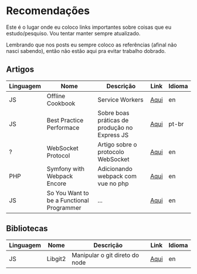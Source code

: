 # Recomendações

Este é o lugar onde eu coloco links importantes sobre coisas que eu estudo/pesquiso. Vou tentar manter sempre atualizado. 

Lembrando que nos posts eu sempre coloco as referências (afinal não nasci sabendo), então não estão aqui pra evitar trabalho dobrado.

## Artigos

|Linguagem|Nome|Descrição|Link|Idioma|
|---------|----|---------|----|------|
|JS|Offline Cookbook|Service Workers|[Aqui](https://jakearchibald.com/2014/offline-cookbook/)|en|
|JS|Best Practice Performace|Sobre boas práticas de produção no Express JS|[Aqui](https://expressjs.com/pt-br/advanced/best-practice-performance.html)|pt-br|
|?|WebSocket Protocol|Artigo sobre o protocolo WebSocket|[Aqui](https://tools.ietf.org/html/rfc6455)|en|
|PHP|Symfony with Webpack Encore|Adicionando webpack com vue no php|[Aqui](https://github.com/HecFranco/Symfony-4-by-Samples/blob/master/04_WebPack_Encore/02_Webpack_Encore_with_SASS_Vue_and_Vue_Bootstrap/README.md)|en|
|JS|So You Want to be a Functional Programmer|...|[Aqui](https://medium.com/@cscalfani/so-you-want-to-be-a-functional-programmer-part-1-1f15e387e536)|en|

## Bibliotecas

|Linguagem|Nome|Descrição|Link|Idioma|
|---------|----|---------|----|------|
|JS|Libgit2|Manipular o git direto do node|[Aqui](https://libgit2.org/)|en|
